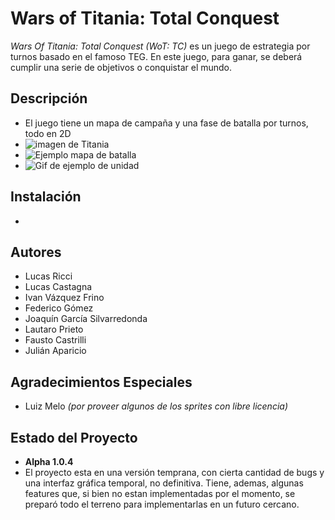 # Wars of Titania: Total Conquest
_Wars Of Titania: Total Conquest (WoT: TC)_ es un juego de estrategia por turnos basado en el famoso TEG. En este juego, para ganar, se deberá cumplir una serie de objetivos o conquistar el mundo.

## Descripción
- El juego tiene un mapa de campaña y una fase de batalla por turnos, todo en 2D
- ![imagen de Titania](https://imgur.com/a/nlWWNk9)
- ![Ejemplo mapa de batalla](https://imgur.com/a/pvoJOuL)
- ![Gif de ejemplo de unidad](https://media.giphy.com/media/BujWeAL8y1AGz7GD0N/giphy.gif)

## Instalación
- 

## Autores
- Lucas Ricci
- Lucas Castagna
- Ivan Vázquez Frino
- Federico Gómez
- Joaquín García Silvarredonda
- Lautaro Prieto
- Fausto Castrilli
- Julián Aparicio

## Agradecimientos Especiales
- Luiz Melo _(por proveer algunos de los sprites con libre licencia)_

## Estado del Proyecto
- **Alpha 1.0.4**
- El proyecto esta en una versión temprana, con cierta cantidad de bugs y una interfaz gráfica temporal, no definitiva. Tiene, ademas, algunas features que, si bien no estan implementadas por el momento, se preparó todo el terreno para implementarlas en un futuro cercano.